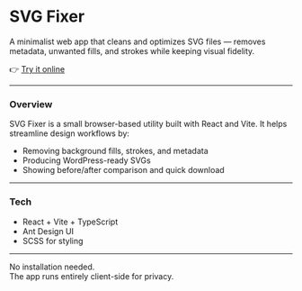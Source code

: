 # SVG Fixer

A minimalist web app that cleans and optimizes SVG files — removes metadata, unwanted fills, and strokes while keeping visual fidelity.

👉 [Try it online](https://svgfixer.com)

---

### Overview
SVG Fixer is a small browser-based utility built with React and Vite.
It helps streamline design workflows by:
- Removing background fills, strokes, and metadata
- Producing WordPress-ready SVGs
- Showing before/after comparison and quick download

---

### Tech
- React + Vite + TypeScript
- Ant Design UI
- SCSS for styling

---


No installation needed.  
The app runs entirely client-side for privacy.
